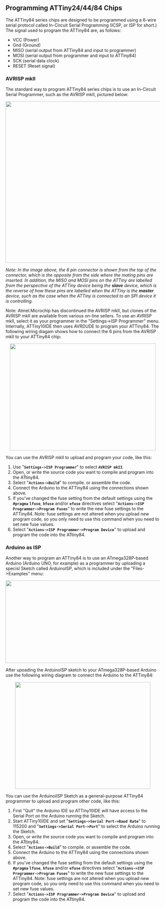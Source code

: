 ## Programming ATTiny24/44/84 Chips

The ATTiny84 series chips are designed to be programmed using a 6-wire serial protocol called In-Circuit Serial Programming (ICSP, or ISP for short.)  The signal used to program the ATTiny84 are, as follows:

+ VCC (Power)
+ Gnd (Ground)
+ MISO (serial output from ATTiny84 and input to programmer)
+ MOSI (serial output from programmer and input to ATTiny84)
+ SCK (serial data clock)
+ RESET (Reset signal)


### AVRISP mkII

The standard way to program ATTiny84 series chips is to use an In-Circuit Serial Programmer, such as the AVRISP mkII, pictured below:

<p align="center"><img src="images/ATAVRISP2.jpg" width="700" height="527"></p>

_Note: In the image above, the 6 pin connector is shown from the top of the connector, which is the opposite from the side where the mating pins are inserted.  In addition, the MISO and MOSI pins on the ATTiny are labelled from the perspective of the ATTiny device being the **slave** device, which is the reverse of how these pins are labelled when the ATTiny is the **master** device, such as the case when the ATTiny is connected to an SPI device it is controlling._

Note: Atmel.Microchip has discontinued the AVRISP mkII, but clones of the AVRISP mkII are available from various on-line sellers.  To use an AVRISP mkII, select it as your programmer in the "Settings->ISP Programmer" menu.  Internally, ATTiny10IDE then uses AVRDUDE to program your ATTiny84.  The following wiring diagam shows how to connect the 6 pins from the AVRISP mkII to your ATTiny84 chip:

<p align="center"><img src="images/ATTiny84-to-AVRISP-mkII.png" width="476" height="349"></p>

You can use the AVRISP mkII to upload and program your code, like this:

 1. Use "**`Settings->ISP Programmer`**" to select **`AVRISP mkII`**.
 2. Open, or write the source code you want to compile and program into the ATtiny84.
 3. Select "**`Actions->Build`**" to compile. or assemble the code.
 4. Connect the Arduino to the ATTiny84 using the connections shown above.
 5. If you've changed the fuse setting from the default settings using the **`#pragma`** **`lfuse`**, **`hfuse`** and/or **`efuse`** directives select "**`Actions->ISP Programmer->Program Fuses`**" to write the new fuse settings to the ATTiny84.  Note: fuse settings are not altered when you upload new program code, so you only need to use this command when you need to set new fuse values. 
 6. Select "**`Actions->ISP Programmer->Program Device`**" to upload and program the code into the ATtiny84.

### Arduino as ISP

Another way to program an ATTiny84 is to use an ATmega328P-based Arduino (Arduino UNO, for example) as a programmer by uploading a specisl Sketch called ArduinoISP, which is included under the "Files->Examples" menu:

<p align="center"><img src="images/ArduinoISP.png" width="584" height="269"></p>

After upoading the ArduinoISP sketch to your ATmega328P-based Arduino use the following wiring diagram to connect the Arduino to the ATTiny84:

<p align="center"><img src="images/ATTiny84-to-ArduinoISP.png" width="442" height="349"></p>

You can use the ArduinoiISP Sketch as a general-purpose ATTiny84 programmer to upload and program other code, like this:

 1. First "Quit" the Arduino IDE so ATTiny10IDE will have access to the Serial Port on the Arduino running the Sketch.
 2. Start ATTiny10IDE and set "**`Settings->Serial Port->Baud Rate`**" to 115200 and "**`Settings->Serial Port->Port`**" to select the Arduino running the Sketch.
 3. Open, or write the source code you want to compile and program into the ATtiny84.
 4. Select "**`Actions->Build`**" to compile. or assemble the code.
 5. Connect the Arduino to the ATTiny84 using the connections shown above.
 6. If you've changed the fuse setting from the default settings using the **`#pragma`** **`lfuse`**, **`hfuse`** and/or **`efuse`** directives select "**`Actions->ISP Programmer->Program Fuses`**" to write the new fuse settings to the ATTiny84.  Note: fuse settings are not altered when you upload new program code, so you only need to use this command when you need to set new fuse values. 
 7. Select "**`Actions->ISP Programmer->Program Device`**" to upload and program the code into the ATtiny84.
